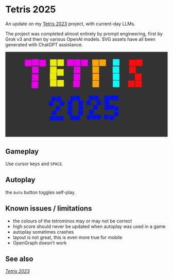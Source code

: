 # Tetris 2025

An update on my [Tetris 2023](https://github.com/rdancer/tetris-2023) project, with current-day LLMs.

The project was completed almost entirely by prompt engineering, first by Grok v3 and then by various OpenAI models. SVG assets have all been generated with ChatGPT assistance.

![hero image](assets/hero.svg)


## Gameplay

Use cursor keys and `SPACE`.

## Autoplay

the `Auto` button toggles self-play.

## Known issues / limitations

* the colours of the tetrominos may or may not be correct
* high score should never be updated when autoplay was used in a game
* autoplay sometimes crashes
* layout is not great, this is even more true for mobile
* OpenGraph doesn't work 

## See also

[*Tetris 2023*](https://github.com/rdancer/tetris-2023)
